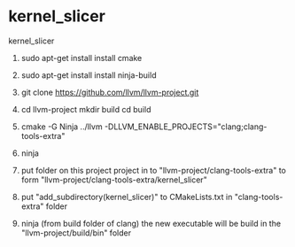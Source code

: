 # kernel_slicer
kernel_slicer


1) sudo apt-get install install cmake

2) sudo apt-get install install ninja-build

3) git clone https://github.com/llvm/llvm-project.git 
  
4) cd llvm-project 
   mkdir build 
   cd build

5) cmake -G Ninja ../llvm -DLLVM_ENABLE_PROJECTS="clang;clang-tools-extra" 

6) ninja

7) put folder on this project project in to "llvm-project/clang-tools-extra" to form "llvm-project/clang-tools-extra/kernel_slicer"

8) put "add_subdirectory(kernel_slicer)" to CMakeLists.txt in "clang-tools-extra" folder

9) ninja (from build folder of clang)
   the new executable will be build in the "llvm-project/build/bin" folder
    

 
